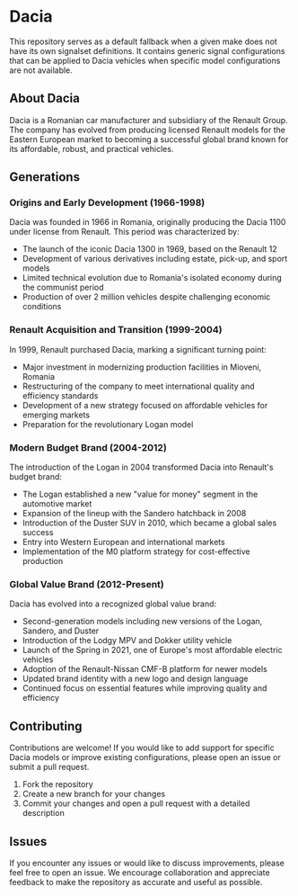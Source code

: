 # Dacia

This repository serves as a default fallback when a given make does not have its own signalset definitions. It contains generic signal configurations that can be applied to Dacia vehicles when specific model configurations are not available.

## About Dacia

Dacia is a Romanian car manufacturer and subsidiary of the Renault Group. The company has evolved from producing licensed Renault models for the Eastern European market to becoming a successful global brand known for its affordable, robust, and practical vehicles.

## Generations

### Origins and Early Development (1966-1998)

Dacia was founded in 1966 in Romania, originally producing the Dacia 1100 under license from Renault. This period was characterized by:

- The launch of the iconic Dacia 1300 in 1969, based on the Renault 12
- Development of various derivatives including estate, pick-up, and sport models
- Limited technical evolution due to Romania's isolated economy during the communist period
- Production of over 2 million vehicles despite challenging economic conditions

### Renault Acquisition and Transition (1999-2004)

In 1999, Renault purchased Dacia, marking a significant turning point:

- Major investment in modernizing production facilities in Mioveni, Romania
- Restructuring of the company to meet international quality and efficiency standards
- Development of a new strategy focused on affordable vehicles for emerging markets
- Preparation for the revolutionary Logan model

### Modern Budget Brand (2004-2012)

The introduction of the Logan in 2004 transformed Dacia into Renault's budget brand:

- The Logan established a new "value for money" segment in the automotive market
- Expansion of the lineup with the Sandero hatchback in 2008
- Introduction of the Duster SUV in 2010, which became a global sales success
- Entry into Western European and international markets
- Implementation of the M0 platform strategy for cost-effective production

### Global Value Brand (2012-Present)

Dacia has evolved into a recognized global value brand:

- Second-generation models including new versions of the Logan, Sandero, and Duster
- Introduction of the Lodgy MPV and Dokker utility vehicle
- Launch of the Spring in 2021, one of Europe's most affordable electric vehicles
- Adoption of the Renault-Nissan CMF-B platform for newer models
- Updated brand identity with a new logo and design language
- Continued focus on essential features while improving quality and efficiency

## Contributing

Contributions are welcome! If you would like to add support for specific Dacia models or improve existing configurations, please open an issue or submit a pull request.

1. Fork the repository
2. Create a new branch for your changes
3. Commit your changes and open a pull request with a detailed description

## Issues

If you encounter any issues or would like to discuss improvements, please feel free to open an issue. We encourage collaboration and appreciate feedback to make the repository as accurate and useful as possible.
